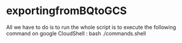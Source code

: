 # exportingfromBQtoGCS

All we have to do is to run the whole script is  to execute the following command on google CloudShell : 
bash ./commands.shell


